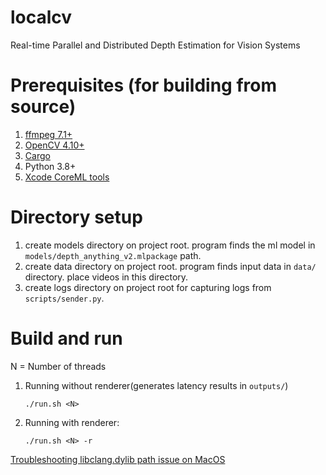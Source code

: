 # localcv 

Real-time Parallel and Distributed Depth Estimation for Vision Systems
# Prerequisites (for building from source)
1. [ffmpeg 7.1+](https://ffmpeg.org/)
2. [OpenCV 4.10+](https://opencv.org/)
3. [Cargo](https://doc.rust-lang.org/cargo/getting-started/installation.html)
4. Python 3.8+ 
5. [Xcode CoreML tools](https://apple.github.io/coremltools/docs-guides/)


# Directory setup
1. create models directory on project root. program finds the ml model in `models/depth_anything_v2.mlpackage` path.
2. create data directory on project root. program finds input data in `data/` directory. place videos in this directory.
3. create logs directory on project root for capturing logs from `scripts/sender.py`.

# Build and run
N = Number of threads
1. Running without renderer(generates latency results in `outputs/`)
    ```
    ./run.sh <N>
    ```
2. Running with renderer:
     ```
    ./run.sh <N> -r
    ```



[Troubleshooting libclang.dylib path issue on MacOS](https://github.com/twistedfall/opencv-rust/blob/master/TROUBLESHOOTING.md)
